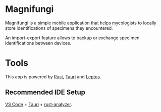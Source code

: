 # Magnifungi

Magnifungi is a simple mobile application that helps mycologists to
locally store identifications of specimens they encountered.

An import-export feature allows to backup or exchange specimen identifications between devices.


# Tools

This app is powered by [Rust](https://www.rust-lang.org/), [Tauri](https://www.rust-lang.org/) and [Leptos](https://www.rust-lang.org/).


## Recommended IDE Setup

[VS Code](https://code.visualstudio.com/) + [Tauri](https://marketplace.visualstudio.com/items?itemName=tauri-apps.tauri-vscode) + [rust-analyzer](https://marketplace.visualstudio.com/items?itemName=rust-lang.rust-analyzer).
